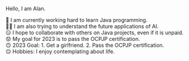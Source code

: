 Hello, I am Alan.

🤪 I am currently working hard to learn Java programming.  
😵‍💫 I am also trying to understand the future applications of AI.  
😑 I hope to collaborate with others on Java projects, even if it is unpaid.  
😟 My goal for 2023 is to pass the OCPJP certification.  
🙃 2023 Goal: 
        1. Get a girlfriend.
        2. Pass the OCPJP certification.  
😔 Hobbies: I enjoy contemplating about life.